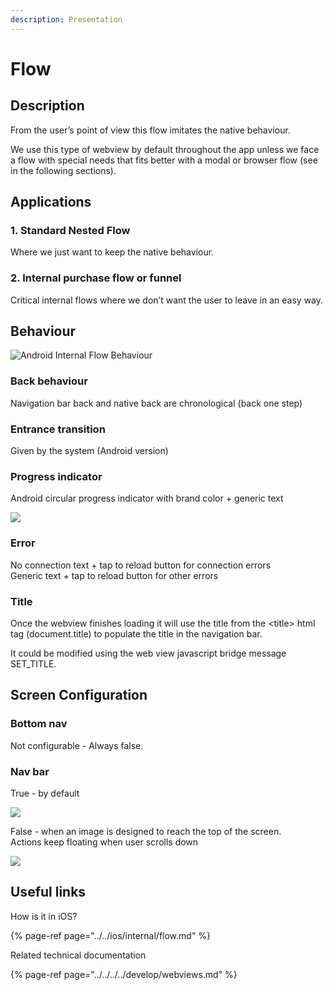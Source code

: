 ```yaml
---
description: Presentation
---
```


# Flow

## Description

From the user’s point of view this flow imitates the native behaviour.

We use this type of webview by default throughout the app unless we face a flow with special needs that fits better with a modal or browser flow \(see in the following sections\).

## Applications

### 1. Standard Nested Flow

Where we just want to keep the native behaviour.

### 2. Internal purchase flow or funnel

Critical internal flows where we don’t want the user to leave in an easy way.  


## Behaviour

![Android Internal Flow Behaviour](../../img/android_internal_flow.png)

### Back behaviour

Navigation bar back and native back are chronological \(back one step\)

### Entrance transition

Given by the system \(Android version\)

### Progress indicator

Android circular progress indicator with brand color + generic text

![](../../img/android_progress-indicator.png)

### Error

No connection text + tap to reload button for connection errors  
Generic text + tap to reload button for other errors

### Title

Once the webview finishes loading it will use the title from the &lt;title&gt; html tag \(document.title\) to populate the title in the navigation bar.

It could be modified using the web view javascript bridge message SET\_TITLE.

## Screen Configuration

### Bottom nav

Not configurable - Always false.

### Nav bar

True - by default

![](../../img/android_internal_flow_navbar_true.png)

False - when an image is designed to reach the top of the screen.   
Actions keep floating when user scrolls down

![](../../img/android_internal_flow_navbar_false.png)

## Useful links

How is it in iOS?

{% page-ref page="../../ios/internal/flow.md" %}

  
Related technical documentation 

{% page-ref page="../../../../develop/webviews.md" %}

